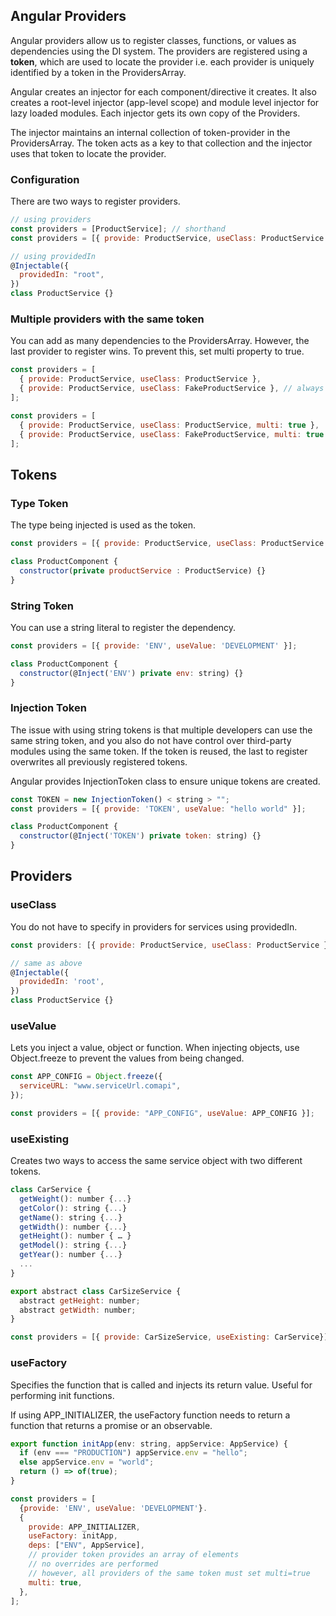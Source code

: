 ## Angular Providers

Angular providers allow us to register classes, functions, or values as dependencies using the DI system. The providers are registered using a **token**, which are used to locate the provider i.e. each provider is uniquely identified by a token in the ProvidersArray.

Angular creates an injector for each component/directive it creates. It also creates a root-level injector (app-level scope) and module level injector for lazy loaded modules. Each injector gets its own copy of the Providers.

The injector maintains an internal collection of token-provider in the ProvidersArray. The token acts as a key to that collection and the injector uses that token to locate the provider.

### Configuration

There are two ways to register providers.

```js
// using providers
const providers = [ProductService]; // shorthand
const providers = [{ provide: ProductService, useClass: ProductService }];

// using providedIn
@Injectable({
  providedIn: "root",
})
class ProductService {}
```

### Multiple providers with the same token

You can add as many dependencies to the ProvidersArray. However, the last provider to register wins. To prevent this, set multi property to true.

```js
const providers = [
  { provide: ProductService, useClass: ProductService },
  { provide: ProductService, useClass: FakeProductService }, // always injected
];

const providers = [
  { provide: ProductService, useClass: ProductService, multi: true },
  { provide: ProductService, useClass: FakeProductService, multi: true },
];
```

## Tokens

### Type Token

The type being injected is used as the token.

```js
const providers = [{ provide: ProductService, useClass: ProductService }];

class ProductComponent {
  constructor(private productService : ProductService) {}
}
```

### String Token

You can use a string literal to register the dependency.

```js
const providers = [{ provide: 'ENV', useValue: 'DEVELOPMENT' }];

class ProductComponent {
  constructor(@Inject('ENV') private env: string) {}
}
```

### Injection Token

The issue with using string tokens is that multiple developers can use the same string token, and you also do not have control over third-party modules using the same token. If the token is reused, the last to register overwrites all previously registered tokens.

Angular provides InjectionToken class to ensure unique tokens are created.

```js
const TOKEN = new InjectionToken() < string > "";
const providers = [{ provide: 'TOKEN', useValue: "hello world" }];

class ProductComponent {
  constructor(@Inject('TOKEN') private token: string) {}
}
```

## Providers

### useClass

You do not have to specify in providers for services using providedIn.

```js
const providers: [{ provide: ProductService, useClass: ProductService }];

// same as above
@Injectable({
  providedIn: 'root',
})
class ProductService {}
```

### useValue

Lets you inject a value, object or function. When injecting objects, use Object.freeze to prevent the values from being changed.

```js
const APP_CONFIG = Object.freeze({
  serviceURL: "www.serviceUrl.comapi",
});

const providers = [{ provide: "APP_CONFIG", useValue: APP_CONFIG }];
```

### useExisting

Creates two ways to access the same service object with two different tokens.

```js
class CarService {
  getWeight(): number {...}
  getColor(): string {...}
  getName(): string {...}
  getWidth(): number {...}
  getHeight(): number { … }
  getModel(): string {...}
  getYear(): number {...}
  ...
}

export abstract class CarSizeService {
  abstract getHeight: number;
  abstract getWidth: number;
}

const providers = [{ provide: CarSizeService, useExisting: CarService}];
```

### useFactory

Specifies the function that is called and injects its return value. Useful for performing init functions.

If using APP_INITIALIZER, the useFactory function needs to return a function that returns a promise or an observable.

```js
export function initApp(env: string, appService: AppService) {
  if (env === "PRODUCTION") appService.env = "hello";
  else appService.env = "world";
  return () => of(true);
}

const providers = [
  {provide: 'ENV', useValue: 'DEVELOPMENT'}.
  {
    provide: APP_INITIALIZER,
    useFactory: initApp,
    deps: ["ENV", AppService],
    // provider token provides an array of elements
    // no overrides are performed
    // however, all providers of the same token must set multi=true
    multi: true,
  },
];
```
